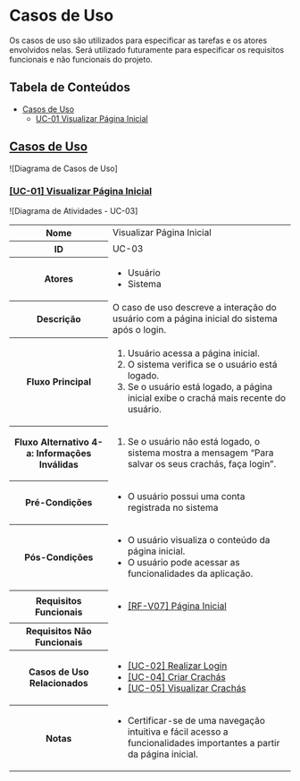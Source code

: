 # Casos de Uso

Os casos de uso são utilizados para especificar as tarefas e os atores envolvidos nelas. Será utilizado futuramente para especificar os requisitos funcionais e não funcionais do projeto.

## Tabela de Conteúdos

- [Casos de Uso](#casos-de-uso)
  - [UC-01 Visualizar Página Inicial](#uc-03-visualizar-página-inicial)

## [Casos de Uso](#tabela-de-conteúdos)

![Diagrama de Casos de Uso]

### [[UC-01] Visualizar Página Inicial](#tabela-de-conteúdos)

![Diagrama de Atividades - UC-03]

<table>
  <tr>
    <th>Nome</th>
    <td>Visualizar Página Inicial</td>
  </tr>
  <tr>
    <th>ID</th>
    <td>UC-03</td>
  </tr>
  <tr>
    <th>Atores</th>
    <td>
      <ul>
        <li>Usuário</li>
        <li>Sistema</li>
      </ul>
    </td>
  </tr>
  <tr>
    <th>Descrição</th>
    <td>O caso de uso descreve a interação do usuário com a página inicial do sistema após o login.</td>
  </tr>
  <tr>
    <th>Fluxo Principal</th>
    <td>
      <ol>
        <li>Usuário acessa a página inicial.</li>
        <li>O sistema verifica se o usuário está logado.</li>
        <li>Se o usuário está logado, a página inicial exibe o crachá mais recente do usuário.</li>
      </ol>
  </tr>
  <tr>
    <th>Fluxo Alternativo 4-a: Informações Inválidas</th>
    <td>
      <ol>
        <li>Se o usuário não está logado, o sistema mostra a mensagem “Para salvar os seus crachás, faça login”.</li>
      </ol>
    </td>
  </tr>
  <tr>
    <th>Pré-Condições</th>
    <td>
      <ul>
        <li>O usuário possui uma conta registrada no sistema</li>
      </ul>
    </td>
  </tr>
  <tr>
    <th>Pós-Condições</th>
    <td>
      <ul>
        <li>O usuário visualiza o conteúdo da página inicial.</li>
        <li>O usuário pode acessar as funcionalidades da aplicação.</li>
      </ul>
    </td>
  </tr>
  <tr>
    <th>Requisitos Funcionais</th>
    <td><ul>
      <li><a href="/Requisitos.md#rf-v07-p%C3%A1gina-inicial">[RF-V07] Página Inicial</a></li>
    </ul></td>
  </tr>
  <tr>
    <th>Requisitos Não Funcionais</th>
    <td></td>
  </tr>
  <tr>
    <th>Casos de Uso Relacionados</th>
    <td>
      <ul>
        <li><a href="#uc-02-realizar-login">[UC-02] Realizar Login</a></li>
        <li><a href="#uc-04-criar-crachas">[UC-04] Criar Crachás</a></li>
        <li><a href="#uc-05-visualizar-crachas">[UC-05] Visualizar Crachás</a></li>
      </ul>
    </td>
  </tr>
  <tr>
    <th>Notas</th>
    <td>
      <ul>
        <li>Certificar-se de uma navegação intuitiva e fácil acesso a funcionalidades importantes a partir da página inicial.</li>
      </ul>
    </td>
  </tr>
</table>
